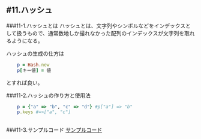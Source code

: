 #11.ハッシュ
------------------------------
###11-1.ハッシュとは
ハッシュとは、文字列やシンボルなどをインデックスとして扱うもので、通常数地しか撮れなかった配列のインデックスが文字列を取れるようになる。

ハッシュの生成の仕方は

```Ruby
	p = Hash.new
	p[キー値] = 値
```

とすれば良い。

###11-2.ハッシュの作り方と使用法
```Ruby
	p = {"a" => "b", "c" => "d"} #p["a"] => "b"
	p.keys #=>["a", "c"]
	
```

###11-3.サンプルコード
[サンプルコード](/Ruby_Programs/Hash.rb)